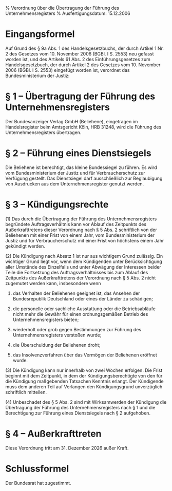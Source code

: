 % Verordnung über die Übertragung der Führung des Unternehmensregisters
% Ausfertigungsdatum: 15.12.2006
 
# Eingangsformel

Auf Grund des § 9a Abs. 1 des Handelsgesetzbuchs, der durch Artikel 1 Nr. 2 des Gesetzes vom 10. November 2006 (BGBl. I S. 2553) neu gefasst worden ist, und des Artikels 61 Abs. 2 des Einführungsgesetzes zum Handelsgesetzbuch, der durch Artikel 2 des Gesetzes vom 10. November 2006 (BGBl. I S. 2553) eingefügt worden ist, verordnet das Bundesministerium der Justiz:

# § 1 – Übertragung der Führung des Unternehmensregisters

Der Bundesanzeiger Verlag GmbH (Beliehene), eingetragen im Handelsregister beim Amtsgericht Köln, HRB 31248, wird die Führung des Unternehmensregisters übertragen.

# § 2 – Führung eines Dienstsiegels

Die Beliehene ist berechtigt, das kleine Bundessiegel zu führen. Es wird vom Bundesministerium der Justiz und für Verbraucherschutz zur Verfügung gestellt. Das Dienstsiegel darf ausschließlich zur Beglaubigung von Ausdrucken aus dem Unternehmensregister genutzt werden.

# § 3 – Kündigungsrechte

(1) Das durch die Übertragung der Führung des Unternehmensregisters begründete Auftragsverhältnis kann vor Ablauf des Zeitpunkts des Außerkrafttretens dieser Verordnung nach § 5 Abs. 2 schriftlich von der Beliehenen mit einer Frist von einem Jahr, vom Bundesministerium der Justiz und für Verbraucherschutz mit einer Frist von höchstens einem Jahr gekündigt werden.

(2) Die Kündigung nach Absatz 1 ist nur aus wichtigem Grund zulässig. Ein wichtiger Grund liegt vor, wenn dem Kündigenden unter Berücksichtigung aller Umstände des Einzelfalls und unter Abwägung der Interessen beider Teile die Fortsetzung des Auftragsverhältnisses bis zum Ablauf des Zeitpunkts des Außerkrafttretens der Verordnung nach § 5 Abs. 2 nicht zugemutet werden kann, insbesondere wenn

1. das Verhalten der Beliehenen geeignet ist, das Ansehen der Bundesrepublik Deutschland oder eines der Länder zu schädigen;

2. die personelle oder sachliche Ausstattung oder die Betriebsabläufe nicht mehr die Gewähr für einen ordnungsgemäßen Betrieb des Unternehmensregisters bieten;

3. wiederholt oder grob gegen Bestimmungen zur Führung des Unternehmensregisters verstoßen wurde;

4. die Überschuldung der Beliehenen droht;

5. das Insolvenzverfahren über das Vermögen der Beliehenen eröffnet wurde.

(3) Die Kündigung kann nur innerhalb von zwei Wochen erfolgen. Die Frist beginnt mit dem Zeitpunkt, in dem der Kündigungsberechtigte von den für die Kündigung maßgebenden Tatsachen Kenntnis erlangt. Der Kündigende muss dem anderen Teil auf Verlangen den Kündigungsgrund unverzüglich schriftlich mitteilen.

(4) Unbeschadet des § 5 Abs. 2 sind mit Wirksamwerden der Kündigung die Übertragung der Führung des Unternehmensregisters nach § 1 und die Berechtigung zur Führung eines Dienstsiegels nach § 2 aufgehoben.

# § 4 – Außerkrafttreten

Diese Verordnung tritt am 31. Dezember 2026 außer Kraft.

# Schlussformel

Der Bundesrat hat zugestimmt.
